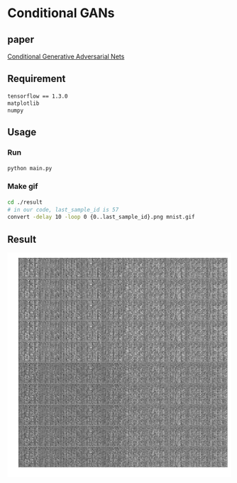 # Conditional GANs

## paper

[Conditional Generative Adversarial Nets](https://arxiv.org/abs/1411.1784)

## Requirement

```
tensorflow == 1.3.0
matplotlib
numpy
```

## Usage

### Run

```bash
python main.py
```

### Make gif

```bash
cd ./result
# in our code, last_sample_id is 57
convert -delay 10 -loop 0 {0..last_sample_id}.png mnist.gif
```

## Result

![Conditional GANs result of mnist](./result/mnist.gif)
